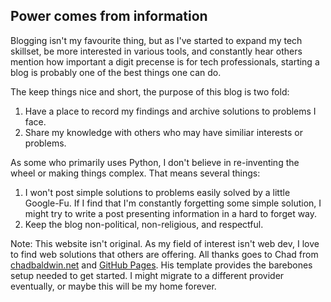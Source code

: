 ## Power comes from information

Blogging isn't my favourite thing, but as I've started to expand my tech skillset, be more interested in various tools, and constantly hear others mention how important a digit precense is for tech professionals, starting a blog is probably one of the best things one can do. 

The keep things nice and short, the purpose of this blog is two fold:
1. Have a place to record my findings and archive solutions to problems I face.
2. Share my knowledge with others who may have similiar interests or problems.

As some who primarily uses Python, I don't believe in re-inventing the wheel or making things complex. That means several things:
1. I won't post simple solutions to problems easily solved by a little Google-Fu. If I find that I'm constantly forgetting some simple solution, I might try to write a post presenting information in a hard to forget way.
2. Keep the blog non-political, non-religious, and respectful.


Note: This website isn't original. As my field of interest isn't web dev, I love to find web solutions that others are offering. All thanks goes to Chad from [chadbaldwin.net](https://chadbaldwin.net/ "His awesome blog") and [GitHub Pages](https://pages.github.com/ "Free website hosting!"). His template provides the barebones setup needed to get started. I might migrate to a different provider eventually, or maybe this will be my home forever.

